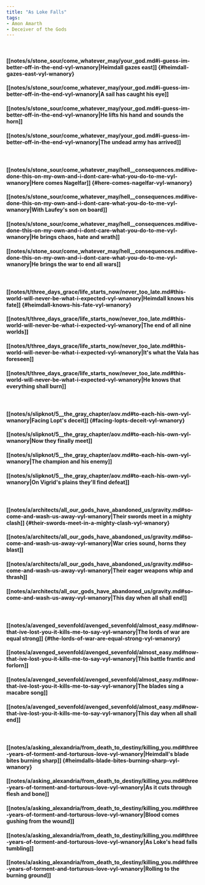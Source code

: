 ```yaml
---
title: "As Loke Falls"
tags:
- Amon Amarth
- Deceiver of the Gods
---
```

&nbsp;
#### [[notes/s/stone_sour/come_whatever_may/your_god.md#i-guess-im-better-off-in-the-end-vyl-wnanory|Heimdall gazes east]] {#heimdall-gazes-east-vyl-wnanory}
#### [[notes/s/stone_sour/come_whatever_may/your_god.md#i-guess-im-better-off-in-the-end-vyl-wnanory|A sail has caught his eye]]
#### [[notes/s/stone_sour/come_whatever_may/your_god.md#i-guess-im-better-off-in-the-end-vyl-wnanory|He lifts his hand and sounds the horn]]
#### [[notes/s/stone_sour/come_whatever_may/your_god.md#i-guess-im-better-off-in-the-end-vyl-wnanory|The undead army has arrived]]
&nbsp;
#### [[notes/s/stone_sour/come_whatever_may/hell__consequences.md#ive-done-this-on-my-own-and-i-dont-care-what-you-do-to-me-vyl-wnanory|Here comes Nagelfar]] {#here-comes-nagelfar-vyl-wnanory}
#### [[notes/s/stone_sour/come_whatever_may/hell__consequences.md#ive-done-this-on-my-own-and-i-dont-care-what-you-do-to-me-vyl-wnanory|With Laufey's son on board]]
#### [[notes/s/stone_sour/come_whatever_may/hell__consequences.md#ive-done-this-on-my-own-and-i-dont-care-what-you-do-to-me-vyl-wnanory|He brings chaos, hate and wrath]]
#### [[notes/s/stone_sour/come_whatever_may/hell__consequences.md#ive-done-this-on-my-own-and-i-dont-care-what-you-do-to-me-vyl-wnanory|He brings the war to end all wars]]
&nbsp;
#### [[notes/t/three_days_grace/life_starts_now/never_too_late.md#this-world-will-never-be-what-i-expected-vyl-wnanory|Heimdall knows his fate]] {#heimdall-knows-his-fate-vyl-wnanory}
#### [[notes/t/three_days_grace/life_starts_now/never_too_late.md#this-world-will-never-be-what-i-expected-vyl-wnanory|The end of all nine worlds]]
#### [[notes/t/three_days_grace/life_starts_now/never_too_late.md#this-world-will-never-be-what-i-expected-vyl-wnanory|It's what the Vala has foreseen]]
#### [[notes/t/three_days_grace/life_starts_now/never_too_late.md#this-world-will-never-be-what-i-expected-vyl-wnanory|He knows that everything shall burn]]
&nbsp;
#### [[notes/s/slipknot/5__the_gray_chapter/aov.md#to-each-his-own-vyl-wnanory|Facing Lopt's deceit]] {#facing-lopts-deceit-vyl-wnanory}
#### [[notes/s/slipknot/5__the_gray_chapter/aov.md#to-each-his-own-vyl-wnanory|Now they finally meet]]
#### [[notes/s/slipknot/5__the_gray_chapter/aov.md#to-each-his-own-vyl-wnanory|The champion and his enemy]]
#### [[notes/s/slipknot/5__the_gray_chapter/aov.md#to-each-his-own-vyl-wnanory|On Vigrid's plains they'll find defeat]]
&nbsp;
#### [[notes/a/architects/all_our_gods_have_abandoned_us/gravity.md#so-come-and-wash-us-away-vyl-wnanory|Their swords meet in a mighty clash]] {#their-swords-meet-in-a-mighty-clash-vyl-wnanory}
#### [[notes/a/architects/all_our_gods_have_abandoned_us/gravity.md#so-come-and-wash-us-away-vyl-wnanory|War cries sound, horns they blast]]
#### [[notes/a/architects/all_our_gods_have_abandoned_us/gravity.md#so-come-and-wash-us-away-vyl-wnanory|Their eager weapons whip and thrash]]
#### [[notes/a/architects/all_our_gods_have_abandoned_us/gravity.md#so-come-and-wash-us-away-vyl-wnanory|This day when all shall end]]
&nbsp;
#### [[notes/a/avenged_sevenfold/avenged_sevenfold/almost_easy.md#now-that-ive-lost-you-it-kills-me-to-say-vyl-wnanory|The lords of war are equal strong]] {#the-lords-of-war-are-equal-strong-vyl-wnanory}
#### [[notes/a/avenged_sevenfold/avenged_sevenfold/almost_easy.md#now-that-ive-lost-you-it-kills-me-to-say-vyl-wnanory|This battle frantic and forlorn]]
#### [[notes/a/avenged_sevenfold/avenged_sevenfold/almost_easy.md#now-that-ive-lost-you-it-kills-me-to-say-vyl-wnanory|The blades sing a macabre song]]
#### [[notes/a/avenged_sevenfold/avenged_sevenfold/almost_easy.md#now-that-ive-lost-you-it-kills-me-to-say-vyl-wnanory|This day when all shall end]]
&nbsp;
#### [[notes/a/asking_alexandria/from_death_to_destiny/killing_you.md#three-years-of-torment-and-torturous-love-vyl-wnanory|Heimdall's blade bites burning sharp]] {#heimdalls-blade-bites-burning-sharp-vyl-wnanory}
#### [[notes/a/asking_alexandria/from_death_to_destiny/killing_you.md#three-years-of-torment-and-torturous-love-vyl-wnanory|As it cuts through flesh and bone]]
#### [[notes/a/asking_alexandria/from_death_to_destiny/killing_you.md#three-years-of-torment-and-torturous-love-vyl-wnanory|Blood comes gushing from the wound]]
#### [[notes/a/asking_alexandria/from_death_to_destiny/killing_you.md#three-years-of-torment-and-torturous-love-vyl-wnanory|As Loke's head falls tumbling]]
#### [[notes/a/asking_alexandria/from_death_to_destiny/killing_you.md#three-years-of-torment-and-torturous-love-vyl-wnanory|Rolling to the burning ground]]
